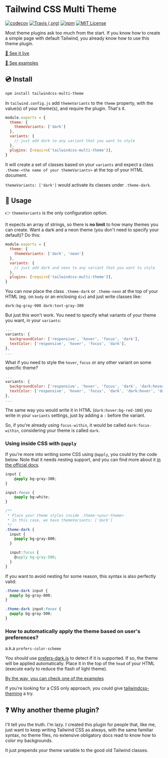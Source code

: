 # Tailwind CSS Multi Theme

<p>
  <a href="https://codecov.io/gh/estevanmaito/tailwindcss-multi-theme"><img src="https://codecov.io/gh/estevanmaito/tailwindcss-multi-theme/branch/master/graph/badge.svg" alt="codecov" /></a>
  <a href="https://travis-ci.com/github/estevanmaito/tailwindcss-multi-theme"><img src="https://img.shields.io/travis/estevanmaito/tailwindcss-multi-theme" alt="Travis (.org)" /></a>
  <a href="https://www.npmjs.com/package/tailwindcss-multi-theme"><img src="https://img.shields.io/npm/v/tailwindcss-multi-theme" alt="npm" /></a>
  <a href="https://github.com/estevanmaito/tailwindcss-multi-theme/blob/master/LICENSE"><img src="https://img.shields.io/github/license/estevanmaito/tailwindcss-multi-theme" alt="MIT License" /></a>
</p>

Most theme plugins ask too much from the start. If you know how to create a simple page with default Tailwind, you already know how to use this theme plugin.

[🧪 See it live](https://tailwindcss-multi-theme.now.sh/)

[🧱 See examples](/examples)

## 💿 Install

```sh
npm install tailwindcss-multi-theme
```

In `tailwind.config.js` add `themeVariants` to the `theme` property, with the value(s) of your theme(s), and require the plugin. That's it.

```js
module.exports = {
  theme: {
    themeVariants: ['dark']
  },
  variants: {
    // just add dark to any variant that you want to style
  },
  plugins: [require('tailwindcss-multi-theme')],
}
```

It will create a set of classes based on your `variants` and expect a class `.theme-<the name of your themeVariants>` at the top of your HTML document.

`themeVariants: ['dark']` would activate its classes under `.theme-dark`.

## 🚀 Usage

👉 `themeVariants` is the only configuration option.

It expects an array of strings, so there is **no limit** to how many themes you can create. Want a dark and a neon theme (you don't need to specify your default)? Do this:

```js
module.exports = {
  theme: {
    themeVariants: ['dark', 'neon']
  },
  variants: {
    // just add dark and neon to any variant that you want to style
  },
  plugins: [require('tailwindcss-multi-theme')],
}
```

You can now place the class `.theme-dark` or `.theme-neon` at the top of your HTML (eg. on `body` or an enclosing `div`) and just write classes like:

`dark:bg-gray-900 dark:text-gray-300`

But just this won't work. You need to specify what variants of your theme you want, in your `variants`:

```js
...
variants: {
  backgroundColor: ['responsive', 'hover', 'focus', 'dark'],
  textColor: ['responsive', 'hover', 'focus', 'dark'],
},
...
```

What if you need to style the `hover`, `focus` or any other variant on some specific theme?

```js
...
variants: {
  backgroundColor: ['responsive', 'hover', 'focus', 'dark', 'dark:hover', 'dark:focus'],
  textColor: ['responsive', 'hover', 'focus', 'dark', 'dark:hover', 'dark:focus'],
},
...
```

The same way you would write it in HTML (`dark:hover:bg-red-100`) you write in your `variants` settings, just by adding a `:` before the variant.

So, if you're already using `focus-within`, it would be called `dark:focus-within`, considering your theme is called `dark`.

### Using inside CSS with `@apply`

If you're more into writing some CSS using `@apply`, you could try the code below. Note that it needs nesting support, and you can find more about it [in the official docs](https://tailwindcss.com/docs/using-with-preprocessors/#nesting).

```css
input {
	@apply bg-gray-300;
}

input:focus {
	@apply bg-white;
}

/**
 * Place your theme styles inside .theme-<your-theme>
 * In this case, we have themeVariants: ['dark']
 */
.theme-dark {
  input {
    @apply bg-gray-800;
  }

  input:focus {
    @apply bg-gray-500;
  }
}
```

If you want to avoid nesting for some reason, this syntax is also perfectly valid:

```css
.theme-dark input {
  @apply bg-gray-800;
}

.theme-dark input:focus {
  @apply bg-gray-500;
}
```

### How to automatically apply the theme based on user's preferences?

a.k.a `prefers-color-scheme`

You should use [prefers-dark.js](./prefers-dark.js) to detect if it is supported. If so, the theme will be applied automatically. Place it in the top of the `head` of your HTML (execute early to reduce the flash of light theme).

[By the way, you can check one of the examples](/examples)

If you're looking for a CSS only approach, you could give [tailwindcss-theming](https://github.com/innocenzi/tailwindcss-theming) a try.

## ❓ Why another theme plugin?

I'll tell you the truth. I'm lazy. I created this plugin for people that, like me, just want to keep writing Tailwind CSS as always, with the same familiar syntax, no theme files, no extensive obligatory docs read to know how to color my backgrounds.

It just prepends your theme variable to the good old Tailwind classes.